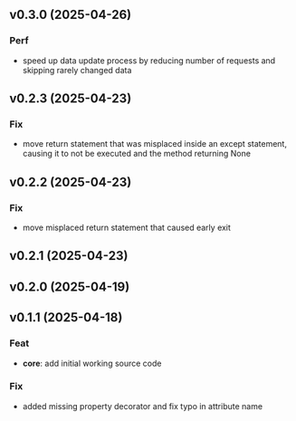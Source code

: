 ## v0.3.0 (2025-04-26)

### Perf

- speed up data update process by reducing number of requests and skipping rarely changed data

## v0.2.3 (2025-04-23)

### Fix

- move return statement that was misplaced inside an except statement, causing it to not be executed and the method returning None

## v0.2.2 (2025-04-23)

### Fix

- move misplaced return statement that caused early exit

## v0.2.1 (2025-04-23)

## v0.2.0 (2025-04-19)

## v0.1.1 (2025-04-18)

### Feat

- **core**: add initial working source code

### Fix

- added missing property decorator and fix typo in attribute name
